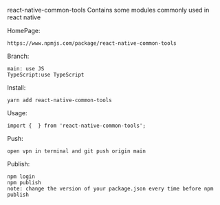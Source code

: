 react-native-common-tools
Contains some modules commonly used in react native

HomePage:

    https://www.npmjs.com/package/react-native-common-tools

Branch:

    main: use JS 
    TypeScript:use TypeScript

Install:

    yarn add react-native-common-tools
Usage:

    import {  } from 'react-native-common-tools';
Push:

    open vpn in terminal and git push origin main
Publish:

    npm login
    npm publish
    note: change the version of your package.json every time before npm publish
